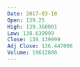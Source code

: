 ```yaml
---
Date: 2017-03-10
Open: 139.25
High: 139.360001
Low: 138.639999
Close: 139.139999
Adj Close: 136.447006
Volume: 19612800
---
```

